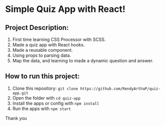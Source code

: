 # Simple Quiz App with React!

## Project Description:
1. First time learning CSS Processor with SCSS.
2. Made a quiz app with React hooks.
3. Made a reusable component.
4. Using props to parsing data.
5. Map the data, and learning to made a dynamic question and answer.

## How to run this project:
1. Clone this repository: `git clone https://github.com/RendyArthaP/quiz-app.git`
2. Open the folder with `cd quiz-app`
3. Install the apps or config with `npm install`
4. Run the apps with `npm start`

Thank you
